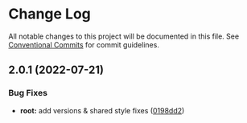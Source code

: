 # Change Log

All notable changes to this project will be documented in this file.
See [Conventional Commits](https://conventionalcommits.org) for commit guidelines.

## 2.0.1 (2022-07-21)


### Bug Fixes

* **root:** add versions & shared style fixes ([0198dd2](https://github.com/open-southeners/docs.opensoutheners.com/commit/0198dd2675754b97b95d1e1db0c592e2cd727113))
